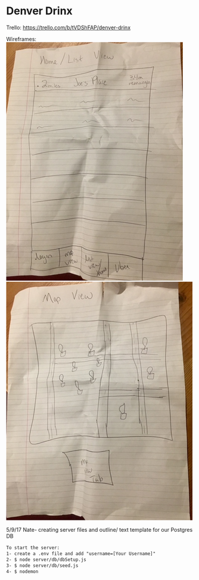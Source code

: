 # Denver Drinx

Trello:  https://trello.com/b/tVDShFAP/denver-drinx

Wireframes: 
![wireframe1](/wireframe/image2.jpg)
![wireframe2](/wireframe/image1.jpg)



5/9/17
	Nate- creating server files and outline/ text template for our Postgres DB

	To start the server:
	1- create a .env file and add "username=[Your Username]"
	2- $ node server/db/dbSetup.js
	3- $ node server/db/seed.js
	4- $ nodemon
